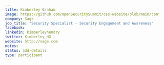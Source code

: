 ```yaml
---
title: Kimberley Graham
image: https://github.com/OpenSecuritySummit/oss-website/blob/main/content/participant/images/kimberly.jpeg?raw=true
company: Sage
job_title: "Security Specialist - Security Engagement and Awareness"
facebook:
linkedin: kimberleyhendry
twitter: Kimberley_HG
website: http://sage.com
notes:
status: add-details
type: participant
---
```

